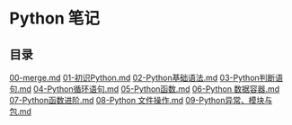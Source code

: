 # Python 笔记


## 目录


<a href="00-merge.md">00-merge.md</a>
<a href="01-初识Python.md">01-初识Python.md</a>
<a href="02-Python基础语法.md">02-Python基础语法.md</a>
<a href="03-Python判断语句.md">03-Python判断语句.md</a>
<a href="04-Python循环语句.md">04-Python循环语句.md</a>
<a href="05-Python函数.md">05-Python函数.md</a>
<a href="06-Python 数据容器.md">06-Python 数据容器.md</a>
<a href="07-Python函数进阶.md">07-Python函数进阶.md</a>
<a href="08-Python 文件操作.md">08-Python 文件操作.md</a>
<a href="09-Python异常、模块与包.md">09-Python异常、模块与包.md</a>
